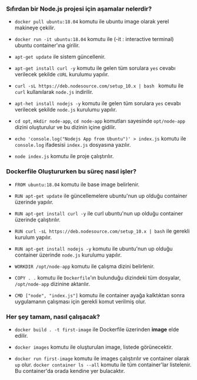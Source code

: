 ### Sıfırdan bir Node.js projesi için aşamalar nelerdir?

- `docker pull ubuntu:18.04` komutu ile ubuntu image olarak yerel makineye çekilir.

- `docker run -it ubuntu:18.04` komutu ile (-it : interactive terminal) ubuntu container'ına girilir.

- `apt-get update` ile sistem güncellenir.

- `apt-get install curl -y` komutu ile gelen tüm sorulara `yes` cevabı verilecek şekilde `cURL` kurulumu yapılır.

- `curl -sL https://deb.nodesource.com/setup_10.x | bash ` komutu ile `curl` kullanılarak `node.js` indirilir.

- `apt-het install nodejs -y` komutu ile gelen tüm sorulara `yes` cevabı verilecek şekilde `node.js` kurulumu yapılır.

- `cd opt`, `mkdir node-app`, `cd node-app` komutları sayesinde `opt/node-app` dizini oluşturulur ve bu dizinin içine gidilir.

- `echo 'console.log("Nodejs App from Ubuntu")' > index.js` komutu ile `console.log` ifadesisi `index.js` dosyasına yazılır.

- `node index.js` komutu ile proje çalıştırılır.

### Dockerfile Oluştururken bu süreç nasıl işler?

- `FROM ubuntu:18.04` komutu ile base image belirlenir.

- `RUN apt-get update` ile güncellemelere ubuntu'nun up olduğu container üzerinde yapılır.

- `RUN apt-get install curl -y` ile curl ubuntu'nun up olduğu container üzerinde çalıştırılır.

- `RUN curl -sL https://deb.nodesource.com/setup_10.x | bash` ile gerekli kurulum yapılır.

- `RUN apt-get install nodejs -y` komutu ile ubuntu'nun up olduğu container üzerinde `node.js` kurulumu yapılır.

- `WORKDIR /opt/node-app` komutu ile çalışma dizini belirlenir.

- `COPY . .` komutu ile `Dockerfile`'ın bulunduğu dizindeki tüm dosyalar, `/opt/node-app` dizinine aktarılır.

- `CMD ["node", "index.js"]` komutu ile container ayağa kalktıktan sonra uygulamanın çalışması için gerekli komut verilmiş olur.

### Her şey tamam, nasıl çalışacak?

- `docker build . -t first-image` ile Dockerfile üzerinden **image** elde edilir.

- `docker images` komutu ile oluşturulan image, listede görünecektir.

- `docker run first-image` komutu ile images çalıştırılır ve container olarak `up` olur. `docker container ls --all` komutu ile tüm container'lar listelenir. Bu container'da orada kendine yer bulacaktır.
